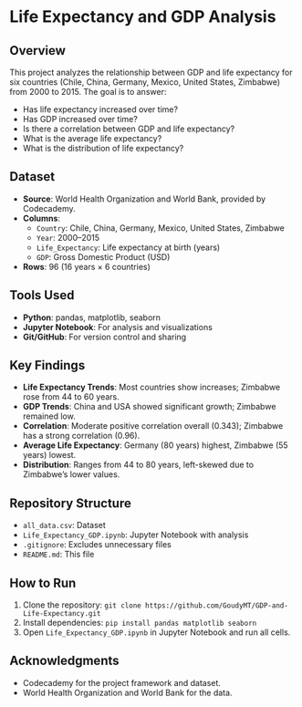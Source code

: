 # Life Expectancy and GDP Analysis

## Overview
This project analyzes the relationship between GDP and life expectancy for six countries (Chile, China, Germany, Mexico, United States, Zimbabwe) from 2000 to 2015. The goal is to answer:
- Has life expectancy increased over time?
- Has GDP increased over time?
- Is there a correlation between GDP and life expectancy?
- What is the average life expectancy?
- What is the distribution of life expectancy?

## Dataset
- **Source**: World Health Organization and World Bank, provided by Codecademy.
- **Columns**:
  - `Country`: Chile, China, Germany, Mexico, United States, Zimbabwe
  - `Year`: 2000–2015
  - `Life_Expectancy`: Life expectancy at birth (years)
  - `GDP`: Gross Domestic Product (USD)
- **Rows**: 96 (16 years × 6 countries)

## Tools Used
- **Python**: pandas, matplotlib, seaborn
- **Jupyter Notebook**: For analysis and visualizations
- **Git/GitHub**: For version control and sharing

## Key Findings
- **Life Expectancy Trends**: Most countries show increases; Zimbabwe rose from 44 to 60 years.
- **GDP Trends**: China and USA showed significant growth; Zimbabwe remained low.
- **Correlation**: Moderate positive correlation overall (0.343); Zimbabwe has a strong correlation (0.96).
- **Average Life Expectancy**: Germany (80 years) highest, Zimbabwe (55 years) lowest.
- **Distribution**: Ranges from 44 to 80 years, left-skewed due to Zimbabwe’s lower values.

## Repository Structure
- `all_data.csv`: Dataset
- `Life_Expectancy_GDP.ipynb`: Jupyter Notebook with analysis
- `.gitignore`: Excludes unnecessary files
- `README.md`: This file

## How to Run
1. Clone the repository: `git clone https://github.com/GoudyMT/GDP-and-Life-Expectancy.git`
2. Install dependencies: `pip install pandas matplotlib seaborn`
3. Open `Life_Expectancy_GDP.ipynb` in Jupyter Notebook and run all cells.

## Acknowledgments
- Codecademy for the project framework and dataset.
- World Health Organization and World Bank for the data.
